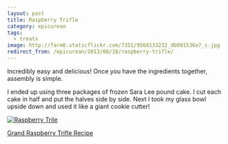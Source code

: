 ```yaml
---
layout: post
title: Raspberry Trifle
category: epicurean
tags:
  - treats
image: http://farm8.staticflickr.com/7351/9568133232_db001536e7_c.jpg
redirect_from: /epicurean/2013/08/18/raspberry-trifle/
---
```


Incredibly easy and delicious! Once you have the ingredients together, assembly is simple.

I ended up using three packages of frozen Sara Lee pound cake. I cut each cake in half and put the halves side by side. Next I took my glass bowl upside down and used it like a giant cookie cutter!

<div class="photos">
<a href="http://www.flickr.com/photos/91218249@N05/9568133232/" title="Raspberry Trile by katydecorah, on Flickr">
<img src="http://farm8.staticflickr.com/7351/9568133232_db001536e7_c.jpg" class="pop-out" alt="Raspberry Trile"></a>
</div>

[Grand Raspberry Trifle Recipe](http://www.marthastewart.com/318066/grand-raspberry-trifle)